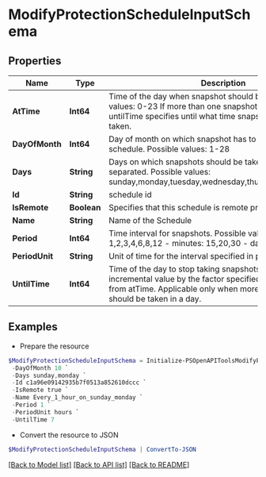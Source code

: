 # ModifyProtectionScheduleInputSchema
## Properties

Name | Type | Description | Notes
------------ | ------------- | ------------- | -------------
**AtTime** | **Int64** | Time of the day when snapshot should be taken. Possible values: 0-23 If more than one snapshots in a day then untilTime specifies until what time snapshots should be taken. | [optional] 
**DayOfMonth** | **Int64** | Day of month on which snapshot has to be taken for Monthly schedule. Possible values: 1-28 | [optional] 
**Days** | **String** | Days on which snapshots should be taken. comma separated. Possible values: sunday,monday,tuesday,wednesday,thursday,friday,saturday | [optional] 
**Id** | **String** | schedule id | 
**IsRemote** | **Boolean** | Specifies that this schedule is remote protection schedule | 
**Name** | **String** | Name of the Schedule | 
**Period** | **Int64** | Time interval for snapshots. Possible values:   - hours: 1,2,3,4,6,8,12   - minutes: 15,20,30   - days &amp; months: 1 | [optional] 
**PeriodUnit** | **String** | Unit of time for the interval specified in period. | [optional] 
**UntilTime** | **Int64** | Time of the day to stop taking snapshots. Must be an incremental value by the factor specified in Period, starting from atTime. Applicable only when more than one snapshots should be taken in a day. | [optional] 

## Examples

- Prepare the resource
```powershell
$ModifyProtectionScheduleInputSchema = Initialize-PSOpenAPIToolsModifyProtectionScheduleInputSchema  -AtTime 2 `
 -DayOfMonth 10 `
 -Days sunday,monday `
 -Id c1a96e09142935b7f0513a852610dccc `
 -IsRemote true `
 -Name Every_1_hour_on_sunday_monday `
 -Period 1 `
 -PeriodUnit hours `
 -UntilTime 7
```

- Convert the resource to JSON
```powershell
$ModifyProtectionScheduleInputSchema | ConvertTo-JSON
```

[[Back to Model list]](../README.md#documentation-for-models) [[Back to API list]](../README.md#documentation-for-api-endpoints) [[Back to README]](../README.md)

